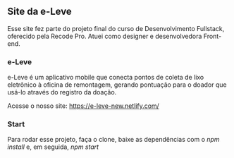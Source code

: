 ## Site da e-Leve

Esse site fez parte do projeto final do curso de Desenvolvimento Fullstack, oferecido pela Recode Pro. Atuei como designer e desenvolvedora Front-end.

### e-Leve
e-Leve é um aplicativo mobile que conecta pontos de coleta de lixo eletrônico à oficina de remontagem, gerando pontuação para o doador que usá-lo através do registro da doação. 

Acesse o nosso site: https://e-leve-new.netlify.com/

### Start
Para rodar esse projeto, faça o clone, baixe as dependências com o <i>npm install</i> e, em seguida, <i>npm start</i>
